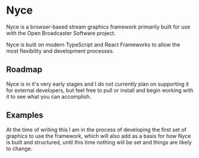 # Nyce
Nyce is a browser-based stream graphics framework primarily built for use with the Open Broadcaster Software project.

Nyce is built on modern TypeScript and React Frameworks to allow the most flexibility and development processes.

## Roadmap
Nyce is in it's very early stages and I do not currently plan on supporting it for external developers, but feel free to pull or install and begin working with it to see what you can accomplish.

## Examples
At the time of writing this I am in the process of developing the first set of graphics to use the framework, which will also add as a basis for how Nyce is built and structured, until this time nothing will be set and things are likely to change.
